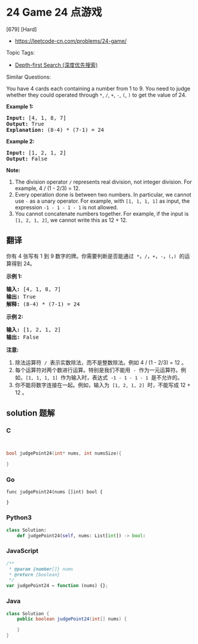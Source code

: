 # 24 Game 24 点游戏

[679] [Hard]

- https://leetcode-cn.com/problems/24-game/

Topic Tags:

- [Depth-first Search (深度优先搜索)](https://leetcode-cn.com/tag/depth-first-search/)

Similar Questions:

You have 4 cards each containing a number from 1 to 9. You need to judge whether they could operated through `*`, `/`, `+`, `-`, `(`, `)` to get the value of 24.

**Example 1:**

<pre><b>Input:</b> [4, 1, 8, 7]
<b>Output:</b> True
<b>Explanation:</b> (8-4) * (7-1) = 24
</pre>

**Example 2:**

<pre><b>Input:</b> [1, 2, 1, 2]
<b>Output:</b> False
</pre>

**Note:**

1.  The division operator `/` represents real division, not integer division. For example, 4 / (1 - 2/3) = 12.
2.  Every operation done is between two numbers. In particular, we cannot use `-` as a unary operator. For example, with `[1, 1, 1, 1]` as input, the expression `-1 - 1 - 1 - 1` is not allowed.
3.  You cannot concatenate numbers together. For example, if the input is `[1, 2, 1, 2]`, we cannot write this as 12 + 12.

## 翻译

你有 4 张写有 1 到 9 数字的牌。你需要判断是否能通过  `*`，`/`，`+`，`-`，`(`，`)`  的运算得到 24。

**示例 1:**

<pre><strong>输入:</strong> [4, 1, 8, 7]
<strong>输出:</strong> True
<strong>解释:</strong> (8-4) * (7-1) = 24
</pre>

**示例 2:**

<pre><strong>输入:</strong> [1, 2, 1, 2]
<strong>输出:</strong> False
</pre>

**注意:**

1.  除法运算符  `/`  表示实数除法，而不是整数除法。例如 4 / (1 - 2/3) = 12 。
2.  每个运算符对两个数进行运算。特别是我们不能用  `-`  作为一元运算符。例如，`[1, 1, 1, 1]`  作为输入时，表达式  `-1 - 1 - 1 - 1`  是不允许的。
3.  你不能将数字连接在一起。例如，输入为  `[1, 2, 1, 2]`  时，不能写成 12 + 12 。

## solution 题解

### C

```c


bool judgePoint24(int* nums, int numsSize){

}


```

### Go

```golang
func judgePoint24(nums []int) bool {

}
```

### Python3

```python
class Solution:
    def judgePoint24(self, nums: List[int]) -> bool:

```

### JavaScript

```javascript
/**
 * @param {number[]} nums
 * @return {boolean}
 */
var judgePoint24 = function (nums) {};
```

### Java

```java
class Solution {
    public boolean judgePoint24(int[] nums) {

    }
}
```
